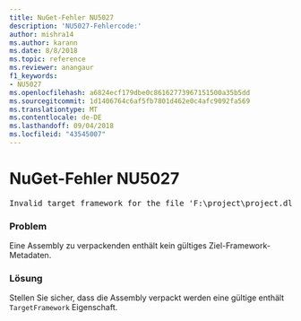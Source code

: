 ```yaml
---
title: NuGet-Fehler NU5027
description: 'NU5027-Fehlercode:'
author: mishra14
ms.author: karann
ms.date: 8/8/2018
ms.topic: reference
ms.reviewer: anangaur
f1_keywords:
- NU5027
ms.openlocfilehash: a6824ecf179dbe0c86162773967151500a35b5dd
ms.sourcegitcommit: 1d1406764c6af5fb7801d462e0c4afc9092fa569
ms.translationtype: MT
ms.contentlocale: de-DE
ms.lasthandoff: 09/04/2018
ms.locfileid: "43545007"
---
```

# <a name="nuget-error-nu5027"></a>NuGet-Fehler NU5027
<pre>Invalid target framework for the file 'F:\project\project.dll'.</pre>

### <a name="issue"></a>Problem

Eine Assembly zu verpackenden enthält kein gültiges Ziel-Framework-Metadaten.


### <a name="solution"></a>Lösung

Stellen Sie sicher, dass die Assembly verpackt werden eine gültige enthält `TargetFramework` Eigenschaft.

